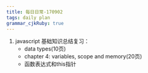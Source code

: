 ```yaml
---
title: 每日日常-170902
tags: daily plan
grammar_cjkRuby: true
---
```



1. javascript 基础知识总结复习：
    - data types(10页)
    - chapter 4: variables, scope and memory(20页)
    - 函数表达式和this指针